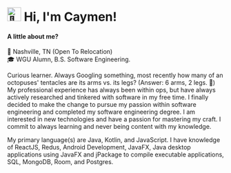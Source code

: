 <div>
  <h1>
   <img src="https://fonts.gstatic.com/s/e/notoemoji/latest/1f44b_1f3fc/512.gif" alt="👋" width="32" height="32">
   Hi, I'm Caymen! 
  </h1>
  <h4>A little about me?</h4>
<p> 📍 Nashville, TN (Open To Relocation) <br> 🎓 WGU Alumn, B.S. Software Engineering. </p>
<p>
Curious learner. Always Googling something, most recently how many of an octopuses' tentacles  are its arms vs. its legs? (Answer: 6 arms, 2 legs. 🤯) My professional experience has always been within ops, but have always actively researched and tinkered with software in my free time. I finally decided to make the change to pursue my passion within software engineering and completed my software engineering degree. I am interested in new technologies and have a passion for mastering my craft. I commit to always learning and never being content with my knowledge.
</p>
<p>My primary language(s) are Java, Kotlin, and JavaScript. I have knowledge of ReactJS, Redus, Android Development, JavaFX, Java desktop applications using JavaFX and jPackage to compile executable applications, SQL, MongoDB, Room, and Postgres.</p>
</div>
<div></div>
<!--
**caymenp/caymenp** is a ✨ _special_ ✨ repository because its `README.md` (this file) appears on your GitHub profile.
